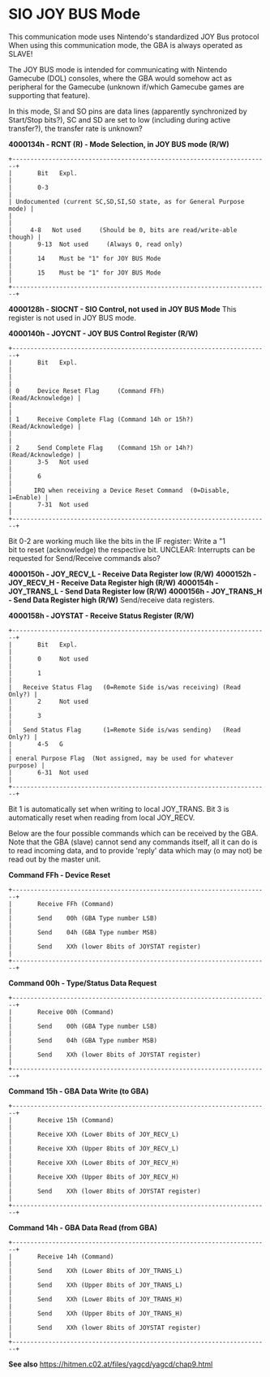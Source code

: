 # SIO JOY BUS Mode


This communication mode uses Nintendo\'s standardized JOY Bus protocol
When using this communication mode, the GBA is always operated as
SLAVE!

The JOY BUS mode is intended for communicating with Nintendo Gamecube
(DOL) consoles, where the GBA would somehow act as peripheral for the
Gamecube (unknown if/which Gamecube games are supporting that feature).

In this mode, SI and SO pins are data lines (apparently synchronized by
Start/Stop bits?), SC and SD are set to low (including during active
transfer?), the transfer rate is unknown?

**4000134h - RCNT (R) - Mode Selection, in JOY BUS mode (R/W)**

```
+-----------------------------------------------------------------------+
|       Bit   Expl.                                                     |
|       0-3                                                             |
| Undocumented (current SC,SD,SI,SO state, as for General Purpose mode) |
|                                                                       |
|     4-8   Not used     (Should be 0, bits are read/write-able though) |
|       9-13  Not used     (Always 0, read only)                        |
|       14    Must be "1" for JOY BUS Mode                              |
|       15    Must be "1" for JOY BUS Mode                              |
+-----------------------------------------------------------------------+
```


**4000128h - SIOCNT - SIO Control, not used in JOY BUS Mode**
This register is not used in JOY BUS mode.

**4000140h - JOYCNT - JOY BUS Control Register (R/W)**

```
+-----------------------------------------------------------------------+
|       Bit   Expl.                                                     |
|                                                                       |
| 0     Device Reset Flag     (Command FFh)          (Read/Acknowledge) |
|                                                                       |
| 1     Receive Complete Flag (Command 14h or 15h?)  (Read/Acknowledge) |
|                                                                       |
| 2     Send Complete Flag    (Command 15h or 14h?)  (Read/Acknowledge) |
|       3-5   Not used                                                  |
|       6                                                               |
|      IRQ when receiving a Device Reset Command  (0=Disable, 1=Enable) |
|       7-31  Not used                                                  |
+-----------------------------------------------------------------------+
```

Bit 0-2 are working much like the bits in the IF register: Write a \"1\
bit to reset (acknowledge) the respective bit.
UNCLEAR: Interrupts can be requested for Send/Receive commands also?

**4000150h - JOY_RECV_L - Receive Data Register low (R/W)**
**4000152h - JOY_RECV_H - Receive Data Register high (R/W)**
**4000154h - JOY_TRANS_L - Send Data Register low (R/W)**
**4000156h - JOY_TRANS_H - Send Data Register high (R/W)**
Send/receive data registers.

**4000158h - JOYSTAT - Receive Status Register (R/W)**

```
+-----------------------------------------------------------------------+
|       Bit   Expl.                                                     |
|       0     Not used                                                  |
|       1                                                               |
|   Receive Status Flag   (0=Remote Side is/was receiving) (Read Only?) |
|       2     Not used                                                  |
|       3                                                               |
|   Send Status Flag      (1=Remote Side is/was sending)   (Read Only?) |
|       4-5   G                                                         |
| eneral Purpose Flag  (Not assigned, may be used for whatever purpose) |
|       6-31  Not used                                                  |
+-----------------------------------------------------------------------+
```

Bit 1 is automatically set when writing to local JOY_TRANS.
Bit 3 is automatically reset when reading from local JOY_RECV.

Below are the four possible commands which can be received by the GBA.
Note that the GBA (slave) cannot send any commands itself, all it can do
is to read incoming data, and to provide \'reply\' data which may (o
may not) be read out by the master unit.

**Command FFh - Device Reset**

```
+-----------------------------------------------------------------------+
|       Receive FFh (Command)                                           |
|       Send    00h (GBA Type number LSB)                               |
|       Send    04h (GBA Type number MSB)                               |
|       Send    XXh (lower 8bits of JOYSTAT register)                   |
+-----------------------------------------------------------------------+
```


**Command 00h - Type/Status Data Request**

```
+-----------------------------------------------------------------------+
|       Receive 00h (Command)                                           |
|       Send    00h (GBA Type number LSB)                               |
|       Send    04h (GBA Type number MSB)                               |
|       Send    XXh (lower 8bits of JOYSTAT register)                   |
+-----------------------------------------------------------------------+
```


**Command 15h - GBA Data Write (to GBA)**

```
+-----------------------------------------------------------------------+
|       Receive 15h (Command)                                           |
|       Receive XXh (Lower 8bits of JOY_RECV_L)                         |
|       Receive XXh (Upper 8bits of JOY_RECV_L)                         |
|       Receive XXh (Lower 8bits of JOY_RECV_H)                         |
|       Receive XXh (Upper 8bits of JOY_RECV_H)                         |
|       Send    XXh (lower 8bits of JOYSTAT register)                   |
+-----------------------------------------------------------------------+
```


**Command 14h - GBA Data Read (from GBA)**

```
+-----------------------------------------------------------------------+
|       Receive 14h (Command)                                           |
|       Send    XXh (Lower 8bits of JOY_TRANS_L)                        |
|       Send    XXh (Upper 8bits of JOY_TRANS_L)                        |
|       Send    XXh (Lower 8bits of JOY_TRANS_H)                        |
|       Send    XXh (Upper 8bits of JOY_TRANS_H)                        |
|       Send    XXh (lower 8bits of JOYSTAT register)                   |
+-----------------------------------------------------------------------+
```


**See also**
<https://hitmen.c02.at/files/yagcd/yagcd/chap9.html>



